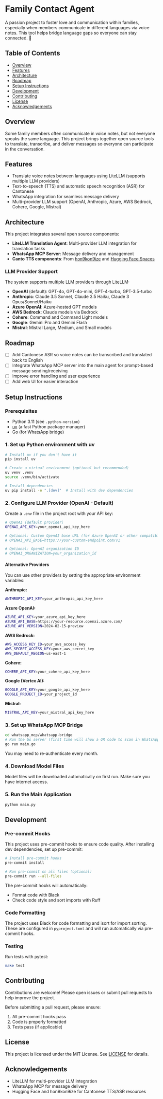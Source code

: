 # Family Contact Agent

A passion project to foster love and communication within families, especially when members communicate in different languages via voice notes. This tool helps bridge language gaps so everyone can stay connected. 💙

## Table of Contents
- [Overview](#overview)
- [Features](#features)
- [Architecture](#architecture)
- [Roadmap](#roadmap)
- [Setup Instructions](#setup-instructions)
- [Development](#development)
- [Contributing](#contributing)
- [License](#license)
- [Acknowledgements](#acknowledgements)

## Overview
Some family members often communicate in voice notes, but not everyone speaks the same language. This project brings together open source tools to translate, transcribe, and deliver messages so everyone can participate in the conversation.

## Features
- Translate voice notes between languages using LiteLLM (supports multiple LLM providers)
- Text-to-speech (TTS) and automatic speech recognition (ASR) for Cantonese
- WhatsApp integration for seamless message delivery
- Multi-provider LLM support (OpenAI, Anthropic, Azure, AWS Bedrock, Cohere, Google, Mistral)

## Architecture
This project integrates several open source components:
- **LiteLLM Translation Agent**: Multi-provider LLM integration for translation tasks
- **WhatsApp MCP Server**: Message delivery and management
- **Canto TTS components**: From [hon9kon9ize](https://huggingface.co/hon9kon9ize) and [Hugging Face Spaces](https://huggingface.co/spaces/hon9kon9ize/tts/tree/main)

### LLM Provider Support
The system supports multiple LLM providers through LiteLLM:
- **OpenAI** (default): GPT-4o, GPT-4o-mini, GPT-4-turbo, GPT-3.5-turbo
- **Anthropic**: Claude 3.5 Sonnet, Claude 3.5 Haiku, Claude 3 Opus/Sonnet/Haiku
- **Azure OpenAI**: Azure-hosted GPT models
- **AWS Bedrock**: Claude models via Bedrock
- **Cohere**: Command and Command Light models
- **Google**: Gemini Pro and Gemini Flash
- **Mistral**: Mistral Large, Medium, and Small models

## Roadmap
- [ ] Add Cantonese ASR so voice notes can be transcribed and translated back to English
- [ ] Integrate WhatsApp MCP server into the main agent for prompt-based message sending/receiving
- [ ] Improve error handling and user experience
- [ ] Add web UI for easier interaction

## Setup Instructions

### Prerequisites
- Python 3.11 (see `.python-version`)
- [uv](https://github.com/astral-sh/uv) (a fast Python package manager)
- Go (for WhatsApp bridge)

### 1. Set up Python environment with uv
```sh
# Install uv if you don't have it
pip install uv

# Create a virtual environment (optional but recommended)
uv venv .venv
source .venv/bin/activate

# Install dependencies
uv pip install -e ".[dev]"  # Install with dev dependencies
```

### 2. Configure LLM Provider (OpenAI - Default)
Create a `.env` file in the project root with your API key:

```sh
# OpenAI (default provider)
OPENAI_API_KEY=your_openai_api_key_here

# Optional: Custom OpenAI base URL (for Azure OpenAI or other compatible endpoints)
# OPENAI_API_BASE=https://your-custom-endpoint.com/v1

# Optional: OpenAI organization ID
# OPENAI_ORGANIZATION=your_organization_id
```

#### Alternative Providers
You can use other providers by setting the appropriate environment variables:

**Anthropic:**
```sh
ANTHROPIC_API_KEY=your_anthropic_api_key_here
```

**Azure OpenAI:**
```sh
AZURE_API_KEY=your_azure_api_key_here
AZURE_API_BASE=https://your-resource.openai.azure.com/
AZURE_API_VERSION=2024-02-15-preview
```

**AWS Bedrock:**
```sh
AWS_ACCESS_KEY_ID=your_aws_access_key
AWS_SECRET_ACCESS_KEY=your_aws_secret_key
AWS_DEFAULT_REGION=us-east-1
```

**Cohere:**
```sh
COHERE_API_KEY=your_cohere_api_key_here
```

**Google (Vertex AI):**
```sh
GOOGLE_API_KEY=your_google_api_key_here
GOOGLE_PROJECT_ID=your_project_id
```

**Mistral:**
```sh
MISTRAL_API_KEY=your_mistral_api_key_here
```

### 3. Set up WhatsApp MCP Bridge
```sh
cd whatsapp_mcp/whatsapp-bridge
# Run the Go server (first time will show a QR code to scan in WhatsApp)
go run main.go
```
You may need to re-authenticate every month.

### 4. Download Model Files
Model files will be downloaded automatically on first run. Make sure you have internet access.

### 5. Run the Main Application
```sh
python main.py
```

## Development

### Pre-commit Hooks
This project uses pre-commit hooks to ensure code quality. After installing dev dependencies, set up pre-commit:

```sh
# Install pre-commit hooks
pre-commit install

# Run pre-commit on all files (optional)
pre-commit run --all-files
```

The pre-commit hooks will automatically:
- Format code with Black
- Check code style and sort imports with Ruff

### Code Formatting
The project uses Black for code formatting and isort for import sorting. These are configured in `pyproject.toml` and will run automatically via pre-commit hooks.

### Testing
Run tests with pytest:
```sh
make test
```

## Contributing
Contributions are welcome! Please open issues or submit pull requests to help improve the project.

Before submitting a pull request, please ensure:
1. All pre-commit hooks pass
2. Code is properly formatted
3. Tests pass (if applicable)

## License
This project is licensed under the MIT License. See [LICENSE](LICENSE) for details.

## Acknowledgements
- LiteLLM for multi-provider LLM integration
- WhatsApp MCP for message delivery
- Hugging Face and hon9kon9ize for Cantonese TTS/ASR resources
